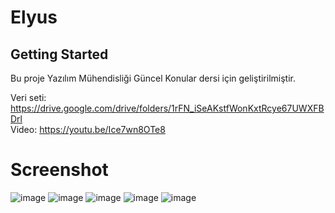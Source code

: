 # Elyus


## Getting Started

Bu proje Yazılım Mühendisliği Güncel Konular dersi için geliştirilmiştir.

Veri seti: https://drive.google.com/drive/folders/1rFN_iSeAKstfWonKxtRcye67UWXFBDrl
<br>
Video: https://youtu.be/Ice7wn8OTe8


# Screenshot
![image](/images/1.png)
![image](/images/2.png)
![image](/images/3.png)
![image](/images/4.png)
![image](/images/5.png)
